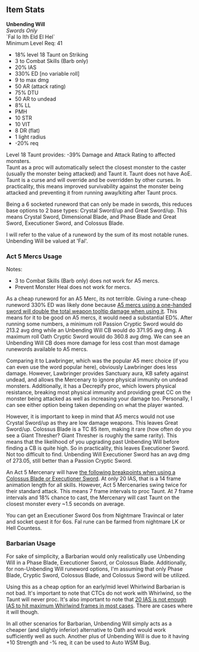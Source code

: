 ## Item Stats
**Unbending Will**\
*Swords Only*\
\`Fal Io Ith Eld El Hel\`\
Minimum Level Req: 41
- 18% level 18 Taunt on Striking
- 3 to Combat Skills (Barb only)
- 20% IAS
- 330% ED \[no variable roll]
- 9 to max dmg
- 50 AR (attack rating)
- 75% DTU
- 50 AR to undead
- 8% LL
- PMH
- 10 STR
- 10 VIT
- 8 DR (flat)
- 1 light radius
- -20% req

Level 18 Taunt provides: -39% Damage and Attack Rating to affected monsters.\
Taunt as a proc will automatically select the closest monster to the caster (usually the monster being attacked) and Taunt it. Taunt does not have AoE. Taunt is a curse and will override and be overridden by other curses. In practicality, this means improved survivability against the monster being attacked and preventing it from running away/kiting after Taunt procs.

Being a 6 socketed runeword that can only be made in swords, this reduces base options to 2 base types: Crystal Sword/up and Great Sword/up. This means Crystal Sword, Dimensional Blade, and Phase Blade and Great Sword, Executioner Sword, and Colossus Blade.

I will refer to the value of a runeword by the sum of its most notable runes. Unbending Will be valued at 'Fal'.

### Act 5 Mercs Usage

Notes:
- 3 to Combat Skills (Barb only) does not work for A5 mercs.
- Prevent Monster Heal does not work for mercs.

As a cheap runeword for an A5 Merc, its not terrible. Giving a rune-cheap runeword 330% ED was likely done because [A5 mercs using a one-handed sword will double the total weapon tooltip damage when using it](https://www.theamazonbasin.com/wiki/index.php?title=Barbarian_(mercenary)#Items). This means for it to be good on A5 mercs, it would need a substantial ED%. After running some numbers, a minimum roll Passion Cryptic Sword would do 213.2 avg dmg while an Unbending Will CB would do 371.95 avg dmg. A maximum roll Oath Cryptic Sword would do 360.8 avg dmg. We can see an Unbending Will CB does more damage for less cost than most damage runewords available to A5 mercs.

Comparing it to Lawbringer, which was the popular A5 merc choice (if you can even use the word popular here), obviously Lawbringer does less damage. However, Lawbringer provides Sanctuary aura, KB safety against undead, and allows the Mercenary to ignore physical immunity on undead monsters. Additionally, it has a Decrepify proc, which lowers physical resistance, breaking most physical immunity and providing great CC on the monster being attacked as well as increasing your damage too. Personally, I can see either option being taken depending on what the player wanted.

However, it is important to keep in mind that A5 mercs would not use Crystal Sword/up as they are low damage weapons. This leaves Great Sword/up. Colossus Blade is a TC 85 item, making it rare (how often do you see a Giant Thresher? Giant Thresher is roughly the same rarity). This means that the likelihood of you upgrading past Unbending Will before finding a CB is quite high. So in practicality, this leaves Executioner Sword. Not too difficult to find. Unbending Will Executioner Sword has an avg dmg of 273.05, still better than a Passion Cryptic Sword.

An Act 5 Mercenary will have [the following breakpoints when using a Colossus Blade or Executioner Sword](https://warren1001.github.io/IAS_Calculator/experimental/?data=eyJjaGFyYWN0ZXIiOjksIndlcmVmb3JtIjoiTm9uZSIsInB3ZWFwb24iOiJDb2xvc3N1cyBCbGFkZSIsInNraWxsIjoiU3RhbmRhcmQiLCJzd2VhcG9uIjoiTm9uZSIsInRhYmxldmFyIjoidGFibGVWYXJpYWJsZUlBUyIsInB3aWFzIjoiMCIsInN3aWFzIjoiMCIsImlhcyI6IjAiLCJmYW5hdCI6IjAiLCJib3MiOiIwIiwid3ciOiIwIiwiZnJlbnp5IjoiMCIsImhmIjoiMCIsImRlY3JlcCI6ZmFsc2UsIm9uZWhhbmQiOmZhbHNlLCJ3c21idWciOmZhbHNlfQ==). At only 20 IAS, that is a 14 frame animation length for all skills. However, Act 5 Mercenaries swing twice for their standard attack. This means 7 frame intervals to proc Taunt. At 7 frame intervals and 18% chance to cast, the Mercenary will cast Taunt on the closest monster every ~1.5 seconds on average.

You can get an Executioner Sword 0os from Nightmare Travincal or later and socket quest it for 6os. Fal rune can be farmed from nightmare LK or Hell Countess.

### Barbarian Usage

For sake of simplicity, a Barbarian would only realistically use Unbending Will in a Phase Blade, Executioner Sword, or Colossus Blade. Additionally, for non-Unbending Will runeword options, I'm assuming that only Phase Blade, Cryptic Sword, Colossus Blade, and Colossus Sword will be utilized.

Using this as a cheap option for an early/mid level Whirlwind Barbarian is not bad. It's important to note that CTCs do not work with Whirlwind, so the Taunt will never proc. It's also important to note that [20 IAS is not enough IAS to hit maximum Whirlwind frames in most cases](https://warren1001.github.io/IAS_Calculator/experimental/?data=eyJjaGFyYWN0ZXIiOjIsIndlcmVmb3JtIjoiTm9uZSIsInB3ZWFwb24iOiJQaGFzZSBCbGFkZSIsInNraWxsIjoiV2hpcmx3aW5kIiwic3dlYXBvbiI6IkNvbG9zc3VzIEJsYWRlIiwidGFibGV2YXIiOiJ0YWJsZVZhcmlhYmxlSUFTIiwicHdpYXMiOiIwIiwic3dpYXMiOiIwIiwiaWFzIjoiMCIsImZhbmF0IjoiMCIsImJvcyI6IjAiLCJ3dyI6IjAiLCJmcmVuenkiOiIwIiwiaGYiOiIwIiwiZGVjcmVwIjpmYWxzZSwib25laGFuZCI6ZmFsc2UsIndzbWJ1ZyI6ZmFsc2V9). There are cases where it will though.

In all other scenarios for Barbarian, Unbending Will simply acts as a cheaper (and slightly inferior) alternative to Oath and would work sufficiently well as such. Another plus of Unbending Will is due to it having +10 Strength and -% req, it can be used to Auto WSM Bug.
